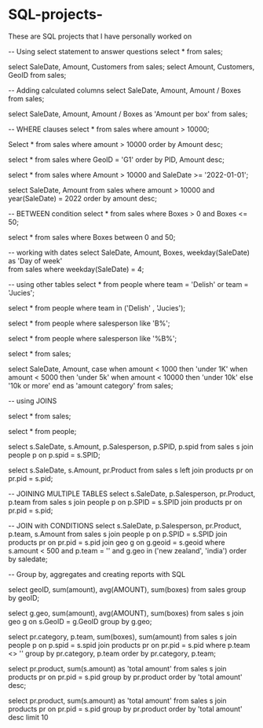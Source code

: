 # SQL-projects-
These are SQL projects that I have personally worked on

-- Using select statement to answer questions 
select * from sales;

select SaleDate, Amount, Customers from sales;
select Amount, Customers, GeoID from sales;

-- Adding calculated columns 
select SaleDate, Amount, Amount / Boxes from sales;

select SaleDate, Amount, Amount / Boxes as 'Amount per box' from sales;

-- WHERE clauses 
select * from sales
where amount > 10000;

Select * from sales
where amount > 10000
order by Amount desc;

select * from sales
where GeoID = 'G1'
order by PID, Amount desc;

select * from sales
where Amount > 10000
and SaleDate >= '2022-01-01';

select SaleDate, Amount from sales
where amount > 10000 and year(SaleDate) = 2022
order by amount desc;

-- BETWEEN condition
select * from sales 
where Boxes > 0 and Boxes <= 50;

select * from sales 
where Boxes between 0 and 50;

-- working with dates
select SaleDate, Amount, Boxes, weekday(SaleDate) as 'Day of week'  
from sales
where weekday(SaleDate) = 4; 

-- using other tables
select * from people
where team = 'Delish' or team = 'Jucies';

select * from people
where team in ('Delish' , 'Jucies');

select * from people
where salesperson like 'B%';

select * from people
where salesperson like '%B%'; 

select * from sales;

select SaleDate, Amount,
		case when amount < 1000 then 'under 1K'
			when amount < 5000 then 'under 5k'
            when amount < 10000 then 'under 10k'
            else '10k or more'
            end as 'amount category'
from sales;

-- using JOINS

select * from sales;

select * from people;

select s.SaleDate, s.Amount, p.Salesperson, p.SPID, p.spid
from sales s
join people p on p.spid = s.SPID;


select s.SaleDate, s.Amount, pr.Product
from sales s
left join products pr on pr.pid = s.pid;


-- JOINING MULTIPLE TABLES
select s.SaleDate, p.Salesperson, pr.Product, p.team
from sales s
join people p on p.SPID = s.SPID 
join products pr on pr.pid = s.pid;


-- JOIN with CONDITIONS
select s.SaleDate, p.Salesperson, pr.Product, p.team, s.Amount
from sales s
join people p on p.SPID = s.SPID 
join products pr on pr.pid = s.pid
join geo g on g.geoid = s.geoid
where s.amount < 500
and p.team = ''
and g.geo in ('new zealand', 'india')
order by saledate;

-- Group by, aggregates and creating reports with SQL

select geoID, sum(amount), avg(AMOUNT), sum(boxes)
from sales
group by geoID;

select g.geo, sum(amount), avg(AMOUNT), sum(boxes)
from sales s
join geo g on s.GeoID = g.GeoID
group by g.geo;


select pr.category, p.team, sum(boxes), sum(amount)
from sales s
join people p on p.spid = s.spid
join products pr on pr.pid = s.pid
where p.team <> ''
group by pr.category, p.team
order by pr.category, p.team;

select pr.product, sum(s.amount) as 'total amount'
from sales s
join products pr on pr.pid = s.pid
group by pr.product
order by 'total amount' desc;

select pr.product, sum(s.amount) as 'total amount'
from sales s
join products pr on pr.pid = s.pid
group by pr.product
order by 'total amount' desc
limit 10
